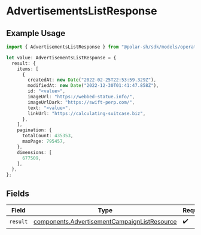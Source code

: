 # AdvertisementsListResponse

## Example Usage

```typescript
import { AdvertisementsListResponse } from "@polar-sh/sdk/models/operations";

let value: AdvertisementsListResponse = {
  result: {
    items: [
      {
        createdAt: new Date("2022-02-25T22:53:59.329Z"),
        modifiedAt: new Date("2022-12-30T01:41:47.858Z"),
        id: "<value>",
        imageUrl: "https://webbed-statue.info/",
        imageUrlDark: "https://swift-perp.com/",
        text: "<value>",
        linkUrl: "https://calculating-suitcase.biz",
      },
    ],
    pagination: {
      totalCount: 435353,
      maxPage: 795457,
    },
    dimensions: [
      677509,
    ],
  },
};
```

## Fields

| Field                                                                                                        | Type                                                                                                         | Required                                                                                                     | Description                                                                                                  |
| ------------------------------------------------------------------------------------------------------------ | ------------------------------------------------------------------------------------------------------------ | ------------------------------------------------------------------------------------------------------------ | ------------------------------------------------------------------------------------------------------------ |
| `result`                                                                                                     | [components.AdvertisementCampaignListResource](../../models/components/advertisementcampaignlistresource.md) | :heavy_check_mark:                                                                                           | N/A                                                                                                          |